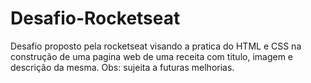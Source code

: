 # Desafio-Rocketseat
Desafio proposto pela rocketseat visando a pratica do HTML e CSS na construção de uma pagina web de uma receita com titulo, imagem e descrição da mesma.
Obs: sujeita a futuras melhorias.

